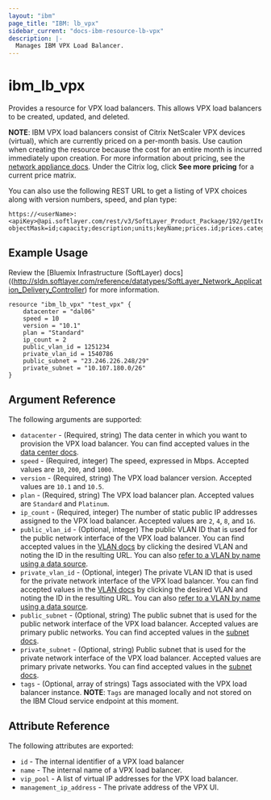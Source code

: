 ```yaml
---
layout: "ibm"
page_title: "IBM: lb_vpx"
sidebar_current: "docs-ibm-resource-lb-vpx"
description: |-
  Manages IBM VPX Load Balancer.
---
```


# ibm\_lb_vpx

Provides a resource for VPX load balancers. This allows VPX load balancers to be created, updated, and deleted.

**NOTE**: IBM VPX load balancers consist of Citrix NetScaler VPX devices (virtual), which are currently priced on a per-month basis. Use caution when creating the resource because the cost for an entire month is incurred immediately upon creation. For more information about pricing, see the [network appliance docs](http://www.softlayer.com/network-appliances). Under the Citrix log, click **See more pricing** for a current price matrix.

You can also use the following REST URL to get a listing of VPX choices along with version numbers, speed, and plan type:

```
https://<userName>:<apiKey>@api.softlayer.com/rest/v3/SoftLayer_Product_Package/192/getItems.json?objectMask=id;capacity;description;units;keyName;prices.id;prices.categories.id;prices.categories.name
```

## Example Usage

Review the [Bluemix Infrastructure (SoftLayer) docs]((http://sldn.softlayer.com/reference/datatypes/SoftLayer_Network_Application_Delivery_Controller) for more information.

```hcl
resource "ibm_lb_vpx" "test_vpx" {
    datacenter = "dal06"
    speed = 10
    version = "10.1"
    plan = "Standard"
    ip_count = 2
    public_vlan_id = 1251234
    private_vlan_id = 1540786
    public_subnet = "23.246.226.248/29"
    private_subnet = "10.107.180.0/26"
}
```

## Argument Reference

The following arguments are supported:

* `datacenter` - (Required, string) The data center in which you want to provision the VPX load balancer. You can find accepted values in the [data center docs](http://www.softlayer.com/data-centers).
* `speed` - (Required, integer) The speed, expressed in Mbps. Accepted values are `10`, `200`, and `1000`.
* `version` - (Required, string) The VPX load balancer version. Accepted values are `10.1` and `10.5`.
* `plan` - (Required, string) The VPX load balancer plan. Accepted values are `Standard` and `Platinum`.
* `ip_count` - (Required, integer) The number of static public IP addresses assigned to the VPX load balancer. Accepted values are `2`, `4`, `8`, and `16`.
* `public_vlan_id` - (Optional, integer) The public VLAN ID that is used for the public network interface of the VPX load balancer. You can find accepted values in the [VLAN docs](https://control.softlayer.com/network/vlans) by clicking the desired VLAN and noting the ID in the resulting URL. You can also [refer to a VLAN by name using a data source](../d/network_vlan.html).
* `private_vlan_id` - (Optional, integer) The private VLAN ID that is used for the private network interface of the VPX load balancer. You can find accepted values in the [VLAN docs](https://control.softlayer.com/network/vlans) by clicking the desired VLAN and noting the ID in the resulting URL. You can also [refer to a VLAN by name using a data source](../d/network_vlan.html).
* `public_subnet` - (Optional, string) The public subnet that is used for the public network interface of the VPX load balancer. Accepted values are primary public networks. You can find accepted values in the [subnet docs](https://control.softlayer.com/network/subnets).
* `private_subnet` - (Optional, string) Public subnet that is used for the private network interface of the VPX load balancer. Accepted values are primary private networks. You can find accepted values in the [subnet docs](https://control.softlayer.com/network/subnets).
* `tags` - (Optional, array of strings) Tags associated with the VPX load balancer instance.
  **NOTE**: `Tags` are managed locally and not stored on the IBM Cloud service endpoint at this moment.

## Attribute Reference

The following attributes are exported:

* `id` - The internal identifier of a VPX load balancer
* `name` - The internal name of a VPX load balancer.
* `vip_pool` - A list of virtual IP addresses for the VPX load balancer.
* `management_ip_address` - The private address of the VPX UI.
